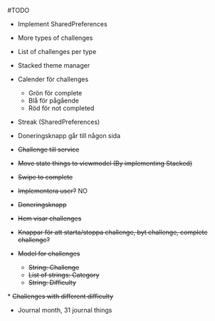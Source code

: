 #TODO


* Implement SharedPreferences
* More types of challenges
* List of challenges per type
* Stacked theme manager
* Calender för challenges
    * Grön för complete
    * Blå för pågående
    * Röd för not completed
* Streak (SharedPreferences)
* Doneringsknapp går till någon sida
* <s>Challenge till service</s>



* <s>Move state things to viewmodel (By implementing Stacked)</s>
* <s>Swipe to complete</s>
* <s>Implementera user?</s> NO

* <s>Doneringsknapp</s>

* <s>Hem visar challenges</s>
* <s>Knappar för att starta/stoppa challenge, byt challenge, complete challenge?</s>
* <s>Model for challenges 
    * String: Challenge
    * List of strings: Category
    * String: Difficulty 
</s>
* <s>Challenges with different difficulty</s>

* Journal month, 31 journal things